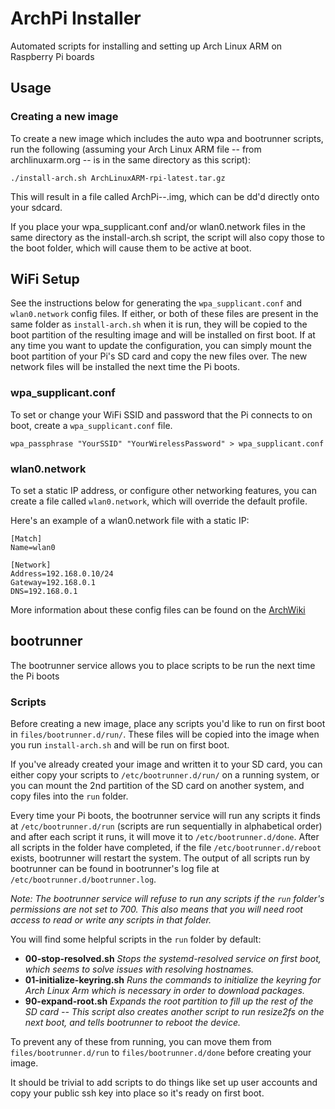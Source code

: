 # ArchPi Installer
Automated scripts for installing and setting up Arch Linux ARM on Raspberry Pi boards

## Usage

### Creating a new image
To create a new image which includes the auto wpa and bootrunner scripts, run the following (assuming your Arch Linux ARM file -- from archlinuxarm.org -- is in the same directory as this script):

```shell
./install-arch.sh ArchLinuxARM-rpi-latest.tar.gz
```

This will result in a file called ArchPi-<date>-<hash>.img, which can be dd'd
directly onto your sdcard.

If you place your wpa_supplicant.conf and/or wlan0.network files in the same directory
as the install-arch.sh script, the script will also copy those to the boot folder,
which will cause them to be active at boot.

## WiFi Setup
See the instructions below for generating the `wpa_supplicant.conf` and `wlan0.network` config files. If either, or both of these files are present in the same folder as `install-arch.sh` when it is run, they will be copied to the boot partition of the resulting image and will be installed on first boot. If at any time you want to update the configuration, you can simply mount the boot partition of your Pi's SD card and copy the new files over. The new network files will be installed the next time the Pi boots.

### wpa_supplicant.conf
To set or change your WiFi SSID and password that the Pi connects to on boot, create a `wpa_supplicant.conf` file.

```shell
wpa_passphrase "YourSSID" "YourWirelessPassword" > wpa_supplicant.conf
```

### wlan0.network
To set a static IP address, or configure other networking features, you can create a file called `wlan0.network`, which will override the default profile.

Here's an example of a wlan0.network file with a static IP:

```
[Match]
Name=wlan0

[Network]
Address=192.168.0.10/24
Gateway=192.168.0.1
DNS=192.168.0.1
```

More information about these config files can be found on the [ArchWiki](https://wiki.archlinux.org/index.php/Systemd-networkd#Configuration_files)

## bootrunner
The bootrunner service allows you to place scripts to be run the next time the Pi boots

### Scripts
Before creating a new image, place any scripts you'd like to run on first boot in `files/bootrunner.d/run/`. These files will be copied into the image when you run `install-arch.sh` and will be run on first boot.

If you've already created your image and written it to your SD card, you can either copy your scripts to `/etc/bootrunner.d/run/` on a running system, or you can mount the 2nd partition of the SD card on another system, and copy files into the `run` folder.

Every time your Pi boots, the bootrunner service will run any scripts it finds at `/etc/bootrunner.d/run` (scripts are run sequentially in alphabetical order) and after each script it runs, it will move it to `/etc/bootrunner.d/done`. After all scripts in the folder have completed, if the file `/etc/bootrunner.d/reboot` exists, bootrunner will restart the system. The output of all scripts run by bootrunner can be found in bootrunner's log file at `/etc/bootrunner.d/bootrunner.log`.

*Note: The bootrunner service will refuse to run any scripts if the `run` folder's permissions are not set to 700. This also means that you will need root access to read or write any scripts in that folder.*

You will find some helpful scripts in the `run` folder by default:

- **00-stop-resolved.sh** *Stops the systemd-resolved service on first boot, which seems to solve issues with resolving hostnames.*
- **01-initialize-keyring.sh** *Runs the commands to initialize the keyring for Arch Linux Arm which is necessary in order to download packages.*
- **90-expand-root.sh** *Expands the root partition to fill up the rest of the SD card -- This script also creates another script to run resize2fs on the next boot, and tells bootrunner to reboot the device.*

To prevent any of these from running, you can move them from `files/bootrunner.d/run` to `files/bootrunner.d/done` before creating your image.

It should be trivial to add scripts to do things like set up user accounts and copy your public ssh key into place so it's ready on first boot.
